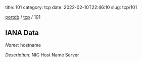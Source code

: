 title: 101
category: tcp
date: 2022-02-10T22:46:10
slug: tcp/101

[portdb](/) / [tcp](/category/tcp.html) / 101


## IANA Data

_Name:_ hostname

_Description:_ NIC Host Name Server

